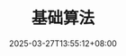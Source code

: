 ---
weight: 10
title: "基础算法"
description: ""
icon: "article"
date: "2025-03-27T13:55:12+08:00"
lastmod: "2025-03-27T13:55:12+08:00"
draft: true
toc: true
---